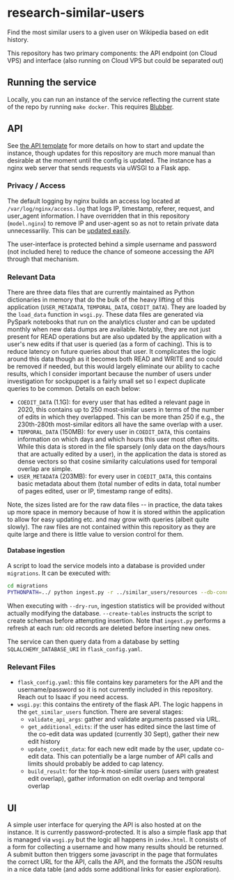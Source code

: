 # research-similar-users
Find the most similar users to a given user on Wikipedia based on edit history.

This repository has two primary components: the API endpoint (on Cloud VPS) and interface (also running on Cloud VPS but could be separated out)

## Running the service

Locally, you can run an instance of the service reflecting the current state of the repo by running `make docker`. This requires [Blubber](https://wikitech.wikimedia.org/wiki/Blubber).

## API
See [the API template](https://github.com/wikimedia/research-api-endpoint-template) for more details on how to start and update the instance, though updates for this repository are much more manual than desirable at the moment until the config is updated. The instance has a nginx web server that sends requests via uWSGI to a Flask app.

### Privacy / Access
The default logging by nginx builds an access log located at `/var/log/nginx/access.log` that logs IP, timestamp, referer, request, and user_agent information.
I have overridden that in this repository (`model.nginx`) to remove IP and user-agent so as not to retain private data unnecessariliy.
This can be [updated easily](https://docs.nginx.com/nginx/admin-guide/monitoring/logging/#setting-up-the-access-log).

The user-interface is protected behind a simple username and password (not included here) to reduce the chance
of someone accessing the API through that mechanism.

### Relevant Data
There are three data files that are currently maintained as Python dictionaries in memory that do the bulk of the heavy lifting of this application (`USER_METADATA`, `TEMPORAL_DATA`, `COEDIT_DATA`).
They are loaded by the `load_data` function in `wsgi.py`. These data files are generated via PySpark notebooks that run on the analytics cluster and can be updated monthly when new data dumps are available. Notably,
they are not just present for READ operations but are also updated by the application with a user's new edits if that user is queried (as a form of caching). This is to reduce latency
on future queries about that user. It complicates the logic around this data though as it becomes both READ and WRITE and so could be removed if needed, but this would largely eliminate our ability to cache results, which I consider important because the number of users under investigation for sockpuppet is a fairly small set so I expect duplicate queries to be common.
Details on each below:
* `COEDIT_DATA` (1.1G): for every user that has edited a relevant page in 2020, this contains up to 250 most-similar users in terms of the number of edits in which they overlapped. This can be more than 250 if e.g., the 230th-280th most-similar editors all have the same overlap with a user.
* `TEMPORAL_DATA` (150MB): for every user in `COEDIT_DATA`, this contains information on which days and which hours this user most often edits. While this data is stored in the file sparsely (only data on the days/hours that are actually edited by a user), in the application the data is stored as dense vectors so that cosine similarity calculations used for temporal overlap are simple.
* `USER_METADATA` (203MB): for every user in `COEDIT_DATA`, this contains basic metadata about them (total number of edits in data, total number of pages edited, user or IP, timestamp range of edits).

Note, the sizes listed are for the raw data files -- in practice, the data takes up more space in memory because of how it is stored within the application to allow for easy updating etc. and may grow with queries (albeit quite slowly).
The raw files are not contained within this repository as they are quite large and there is little value to version control for them.

#### Database ingestion
A script to load the service models into a database is provided under `migrations`.
It can be executed  with:
```bash
cd migrations
PYTHONPATH=../ python ingest.py -r ../similar_users/resources --db-connection-string sqlite:////app.db --create-tables --dry-run 
```
When executing with `--dry-run`, ingestion statistics will be provided without actually modifying the
database. `--create-tables` instructs the script to create schemas before attempting insertion. 
Note that `ingest.py` performs a refresh at each  run: old records are deleted before inserting
new ones.

The service can then query data from a database by setting `SQLALCHEMY_DATABASE_URI` in `flask_config.yaml`.

### Relevant Files
* `flask_config.yaml`: this file contains key parameters for the API and the username/password so it is not currently included in this repository. Reach out to Isaac if you need access.
* `wsgi.py`: this contains the entirety of the flask API. The logic happens in the `get_similar_users` function. There are several stages:
    * `validate_api_args`: gather and validate arguments passed via URL.
    * `get_additional_edits`: if the user has edited since the last time of the co-edit data was updated (currently 30 Sept), gather their new edit history
    * `update_coedit_data`: for each new edit made by the user, update co-edit data. This can potentially be a large number of API calls and limits should probably be added to cap latency.
    * `build_result`: for the top-k most-similar users (users with greatest edit overlap), gather information on edit overlap and temporal overlap

## UI
A simple user interface for querying the API is also hosted at on the instance. It is currently password-protected.
It is also a simple flask app that is managed via `wsgi.py` but the logic all happens in `index.html`.
It consists of a form for collecting a username and how many results should be returned. A submit button then triggers some javascript in the page that formulates the correct
URL for the API, calls the API, and the formats the JSON results in a nice data table (and adds some additional links for easier exploration).
